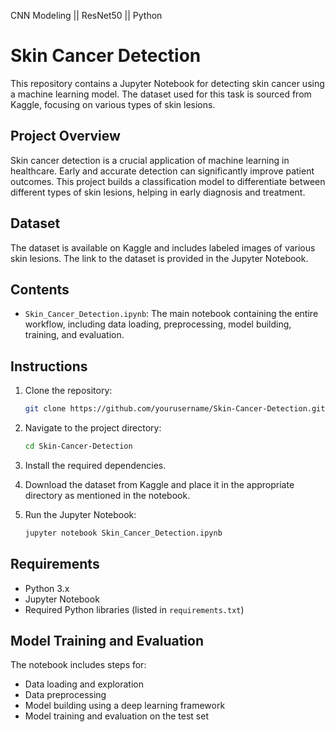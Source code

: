 CNN Modeling || ResNet50 || Python
# Skin Cancer Detection

This repository contains a Jupyter Notebook for detecting skin cancer using a machine learning model. The dataset used for this task is sourced from Kaggle, focusing on various types of skin lesions.

## Project Overview

Skin cancer detection is a crucial application of machine learning in healthcare. Early and accurate detection can significantly improve patient outcomes. This project builds a classification model to differentiate between different types of skin lesions, helping in early diagnosis and treatment.

## Dataset

The dataset is available on Kaggle and includes labeled images of various skin lesions. The link to the dataset is provided in the Jupyter Notebook.

## Contents

- `Skin_Cancer_Detection.ipynb`: The main notebook containing the entire workflow, including data loading, preprocessing, model building, training, and evaluation.

## Instructions

1. Clone the repository:
   ```bash
   git clone https://github.com/yourusername/Skin-Cancer-Detection.git
   ```
2. Navigate to the project directory:
   ```bash
   cd Skin-Cancer-Detection
   ```
3. Install the required dependencies.
   
4. Download the dataset from Kaggle and place it in the appropriate directory as mentioned in the notebook.
5. Run the Jupyter Notebook:
   ```bash
   jupyter notebook Skin_Cancer_Detection.ipynb
   ```

## Requirements

- Python 3.x
- Jupyter Notebook
- Required Python libraries (listed in `requirements.txt`)

## Model Training and Evaluation

The notebook includes steps for:
- Data loading and exploration
- Data preprocessing
- Model building using a deep learning framework
- Model training and evaluation on the test set
